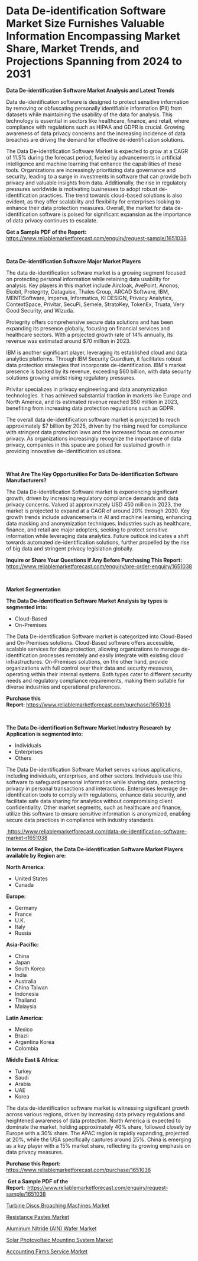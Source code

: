 <p><h1>Data De-identification Software Market Size Furnishes Valuable Information Encompassing Market Share, Market Trends, and Projections Spanning from 2024 to 2031</h1></p><p><strong>Data De-identification Software Market Analysis and Latest Trends</strong></p>
<p><p>Data de-identification software is designed to protect sensitive information by removing or obfuscating personally identifiable information (PII) from datasets while maintaining the usability of the data for analysis. This technology is essential in sectors like healthcare, finance, and retail, where compliance with regulations such as HIPAA and GDPR is crucial. Growing awareness of data privacy concerns and the increasing incidence of data breaches are driving the demand for effective de-identification solutions.</p><p>The Data De-identification Software Market is expected to grow at a CAGR of 11.5% during the forecast period, fueled by advancements in artificial intelligence and machine learning that enhance the capabilities of these tools. Organizations are increasingly prioritizing data governance and security, leading to a surge in investments in software that can provide both privacy and valuable insights from data. Additionally, the rise in regulatory pressures worldwide is motivating businesses to adopt robust de-identification practices. The trend towards cloud-based solutions is also evident, as they offer scalability and flexibility for enterprises looking to enhance their data protection measures. Overall, the market for data de-identification software is poised for significant expansion as the importance of data privacy continues to escalate.</p></p>
<p><strong>Get a Sample PDF of the Report:&nbsp;</strong> <a href="https://www.reliablemarketforecast.com/enquiry/request-sample/1651038?utm_campaign=1108&utm_medium=2&utm_source=Github&utm_content=ia&utm_term=08122024&utm_id=data-de-identification-software">https://www.reliablemarketforecast.com/enquiry/request-sample/1651038</a></p>
<p>&nbsp;</p>
<p><strong>Data De-identification Software Major Market Players</strong></p>
<p><p>The data de-identification software market is a growing segment focused on protecting personal information while retaining data usability for analysis. Key players in this market include Aircloak, AvePoint, Anonos, Ekobit, Protegrity, Dataguise, Thales Group, ARCAD Software, IBM, MENTISoftware, Imperva, Informatica, KI DESIGN, Privacy Analytics, ContextSpace, Privitar, SecuPi, Semele, StratoKey, TokenEx, Truata, Very Good Security, and Wizuda.</p><p>Protegrity offers comprehensive secure data solutions and has been expanding its presence globally, focusing on financial services and healthcare sectors. With a projected growth rate of 14% annually, its revenue was estimated around $70 million in 2023.</p><p>IBM is another significant player, leveraging its established cloud and data analytics platforms. Through IBM Security Guardium, it facilitates robust data protection strategies that incorporate de-identification. IBM's market presence is backed by its revenue, exceeding $60 billion, with data security solutions growing amidst rising regulatory pressures.</p><p>Privitar specializes in privacy engineering and data anonymization technologies. It has achieved substantial traction in markets like Europe and North America, and its estimated revenue reached $50 million in 2023, benefiting from increasing data protection regulations such as GDPR.</p><p>The overall data de-identification software market is projected to reach approximately $7 billion by 2025, driven by the rising need for compliance with stringent data protection laws and the increased focus on consumer privacy. As organizations increasingly recognize the importance of data privacy, companies in this space are poised for sustained growth in providing innovative de-identification solutions.</p></p>
<p>&nbsp;</p>
<p><strong>What Are The Key Opportunities For Data De-identification Software Manufacturers?</strong></p>
<p><p>The Data De-identification Software market is experiencing significant growth, driven by increasing regulatory compliance demands and data privacy concerns. Valued at approximately USD 450 million in 2023, the market is projected to expand at a CAGR of around 20% through 2030. Key growth trends include advancements in AI and machine learning, enhancing data masking and anonymization techniques. Industries such as healthcare, finance, and retail are major adopters, seeking to protect sensitive information while leveraging data analytics. Future outlook indicates a shift towards automated de-identification solutions, further propelled by the rise of big data and stringent privacy legislation globally.</p></p>
<p><strong>Inquire or Share Your Questions If Any Before Purchasing This Report:</strong> <a href="https://www.reliablemarketforecast.com/enquiry/pre-order-enquiry/1651038?utm_campaign=1108&utm_medium=2&utm_source=Github&utm_content=ia&utm_term=08122024&utm_id=data-de-identification-software">https://www.reliablemarketforecast.com/enquiry/pre-order-enquiry/1651038</a></p>
<p>&nbsp;</p>
<p><strong>Market Segmentation</strong></p>
<p><strong>The Data De-identification Software Market Analysis by types is segmented into:</strong></p>
<p><ul><li>Cloud-Based</li><li>On-Premises</li></ul></p>
<p><p>The Data De-identification Software market is categorized into Cloud-Based and On-Premises solutions. Cloud-Based software offers accessible, scalable services for data protection, allowing organizations to manage de-identification processes remotely and easily integrate with existing cloud infrastructures. On-Premises solutions, on the other hand, provide organizations with full control over their data and security measures, operating within their internal systems. Both types cater to different security needs and regulatory compliance requirements, making them suitable for diverse industries and operational preferences.</p></p>
<p><strong>Purchase this Report:&nbsp;</strong><a href="https://www.reliablemarketforecast.com/purchase/1651038?utm_campaign=1108&utm_medium=2&utm_source=Github&utm_content=ia&utm_term=08122024&utm_id=data-de-identification-software">https://www.reliablemarketforecast.com/purchase/1651038</a></p>
<p>&nbsp;</p>
<p><strong>The Data De-identification Software Market Industry Research by Application is segmented into:</strong></p>
<p><ul><li>Individuals</li><li>Enterprises</li><li>Others</li></ul></p>
<p><p>The Data De-identification Software Market serves various applications, including individuals, enterprises, and other sectors. Individuals use this software to safeguard personal information while sharing data, protecting privacy in personal transactions and interactions. Enterprises leverage de-identification tools to comply with regulations, enhance data security, and facilitate safe data sharing for analytics without compromising client confidentiality. Other market segments, such as healthcare and finance, utilize this software to ensure sensitive information is anonymized, enabling secure data practices in compliance with industry standards.</p></p>
<p><a href="https://www.reliablemarketforecast.com/data-de-identification-software-market-r1651038?utm_campaign=1108&utm_medium=2&utm_source=Github&utm_content=ia&utm_term=08122024&utm_id=data-de-identification-software">&nbsp;https://www.reliablemarketforecast.com/data-de-identification-software-market-r1651038</a></p>
<p><strong>In terms of Region, the Data De-identification Software Market Players available by Region are:</strong></p>
<p>
    <p> <strong> North America: </strong>
        <ul>
            <li>United States</li>
            <li>Canada</li>
        </ul>
        </p> 
    <p> <strong> Europe: </strong>
        <ul>
            <li>Germany</li>
            <li>France</li>
            <li>U.K.</li>
            <li>Italy</li>
            <li>Russia</li>
        </ul>
        </p> 
    <p> <strong> Asia-Pacific: </strong>
        <ul>
            <li>China</li>
            <li>Japan</li>
            <li>South Korea</li>
            <li>India</li>
            <li>Australia</li>
            <li>China Taiwan</li>
            <li>Indonesia</li>
            <li>Thailand</li>
            <li>Malaysia</li>
        </ul>
        </p> 
    <p> <strong> Latin America: </strong>
        <ul>
            <li>Mexico</li>
            <li>Brazil</li>
            <li>Argentina Korea</li>
            <li>Colombia</li>
        </ul>
        </p> 
    <p> <strong> Middle East & Africa: </strong>
        <ul>
            <li>Turkey</li>
            <li>Saudi</li>
            <li>Arabia</li>
            <li>UAE</li>
            <li>Korea</li>
        </ul>
    </p>
    </p>
<p><p>The data de-identification software market is witnessing significant growth across various regions, driven by increasing data privacy regulations and heightened awareness of data protection. North America is expected to dominate the market, holding approximately 40% share, followed closely by Europe with a 30% share. The APAC region is rapidly expanding, projected at 20%, while the USA specifically captures around 25%. China is emerging as a key player with a 15% market share, reflecting its growing emphasis on data privacy measures.</p></p>
<p><strong>Purchase this Report: </strong><a href="https://www.reliablemarketforecast.com/purchase/1651038?utm_campaign=1108&utm_medium=2&utm_source=Github&utm_content=ia&utm_term=08122024&utm_id=data-de-identification-software">https://www.reliablemarketforecast.com/purchase/1651038</a></p>
<p>&nbsp;<strong>Get a Sample PDF of the Report:&nbsp;&nbsp;</strong><a href="https://www.reliablemarketforecast.com/enquiry/request-sample/1651038?utm_campaign=1108&utm_medium=2&utm_source=Github&utm_content=ia&utm_term=08122024&utm_id=data-de-identification-software">https://www.reliablemarketforecast.com/enquiry/request-sample/1651038</a></p>
<p><strong></strong></p>
<p><p><a href="https://www.linkedin.com/pulse/the-sympatico-insight-9odme?utm_campaign=1108&utm_medium=2&utm_source=Github&utm_content=ia&utm_term=08122024&utm_id=data-de-identification-software">Turbine Discs Broaching Machines Market</a></p><p><a href="https://www.linkedin.com/pulse/resistance-pastes-market-global-regional-analysis-focus-53e7e?utm_campaign=1108&utm_medium=2&utm_source=Github&utm_content=ia&utm_term=08122024&utm_id=data-de-identification-software">Resistance Pastes Market</a></p><p><a href="https://www.linkedin.com/pulse/futur-trend-quest-sl8ue?utm_campaign=1108&utm_medium=2&utm_source=Github&utm_content=ia&utm_term=08122024&utm_id=data-de-identification-software">Aluminum Nitride (AlN) Wafer Market</a></p><p><a href="https://www.linkedin.com/pulse/compreh-proposis-fbaif?utm_campaign=1108&utm_medium=2&utm_source=Github&utm_content=ia&utm_term=08122024&utm_id=data-de-identification-software">Solar Photovoltaic Mounting System Market</a></p><p><a href="https://github.com/CliffMedina6/Market-Research-Report-List-7/blob/main/accounting-firms-service-market.md?utm_campaign=1108&utm_medium=2&utm_source=Github&utm_content=ia&utm_term=08122024&utm_id=data-de-identification-software">Accounting Firms Service Market</a></p></p>